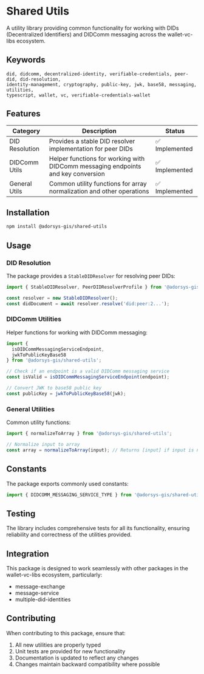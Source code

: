 # Shared Utils

A utility library providing common functionality for working with DIDs (Decentralized Identifiers) and DIDComm messaging across the wallet-vc-libs ecosystem.

## Keywords

```
did, didcomm, decentralized-identity, verifiable-credentials, peer-did, did-resolution, 
identity-management, cryptography, public-key, jwk, base58, messaging, utilities, 
typescript, wallet, vc, verifiable-credentials-wallet
```

## Features

| **Category**      | **Description**                                                                 | **Status**     |
|-------------------|---------------------------------------------------------------------------------|----------------|
| DID Resolution   | Provides a stable DID resolver implementation for peer DIDs                      | ✅ Implemented |
| DIDComm Utils    | Helper functions for working with DIDComm messaging endpoints and key conversion | ✅ Implemented |
| General Utils    | Common utility functions for array normalization and other operations            | ✅ Implemented |

## Installation

```bash
npm install @adorsys-gis/shared-utils
```

## Usage

### DID Resolution

The package provides a `StableDIDResolver` for resolving peer DIDs:

```ts
import { StableDIDResolver, PeerDIDResolverProfile } from '@adorsys-gis/shared-utils';

const resolver = new StableDIDResolver();
const didDocument = await resolver.resolve('did:peer:2...');
```

### DIDComm Utilities

Helper functions for working with DIDComm messaging:

```ts
import { 
  isDIDCommMessagingServiceEndpoint,
  jwkToPublicKeyBase58 
} from '@adorsys-gis/shared-utils';

// Check if an endpoint is a valid DIDComm messaging service
const isValid = isDIDCommMessagingServiceEndpoint(endpoint);

// Convert JWK to base58 public key
const publicKey = jwkToPublicKeyBase58(jwk);
```

### General Utilities

Common utility functions:

```ts
import { normalizeToArray } from '@adorsys-gis/shared-utils';

// Normalize input to array
const array = normalizeToArray(input); // Returns [input] if input is not an array
```

## Constants

The package exports commonly used constants:

```ts
import { DIDCOMM_MESSAGING_SERVICE_TYPE } from '@adorsys-gis/shared-utils';
```

## Testing

The library includes comprehensive tests for all its functionality, ensuring reliability and correctness of the utilities provided.

## Integration

This package is designed to work seamlessly with other packages in the wallet-vc-libs ecosystem, particularly:
- message-exchange
- message-service
- multiple-did-identities

## Contributing

When contributing to this package, ensure that:
1. All new utilities are properly typed
2. Unit tests are provided for new functionality
3. Documentation is updated to reflect any changes
4. Changes maintain backward compatibility where possible
